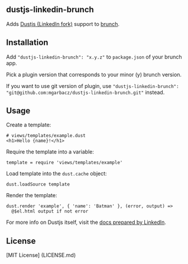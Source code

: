 ## dustjs-linkedin-brunch
Adds [Dustjs (LinkedIn fork)](http://linkedin.github.com/dustjs/) support to
[brunch](http://brunch.io).

## Installation
Add `"dustjs-linkedin-brunch": "x.y.z"` to `package.json` of your brunch app.

Pick a plugin version that corresponds to your minor (y) brunch version.

If you want to use git version of plugin, use
`"dustjs-linkedin-brunch": "git@github.com:mgarbacz/dustjs-linkedin-brunch.git"`
instead.

## Usage
Create a template:

    # views/templates/example.dust
    <h1>Hello {name}!</h1>

Require the template into a variable:

    template = require 'views/templates/example'

Load template into the `dust.cache` object:

    dust.loadSource template

Render the template:

    dust.render 'example', { 'name': 'Batman' }, (error, output) =>
      @$el.html output if not error

For more info on Dustjs itself, visit the
[docs prepared by LinkedIn](http://linkedin.github.com/dustjs/).

## License
[MIT License] (LICENSE.md)
